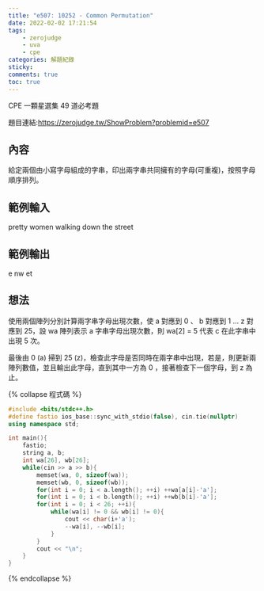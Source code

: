 ```yaml
---
title: "e507: 10252 - Common Permutation"
date: 2022-02-02 17:21:54
tags:
    - zerojudge
    - uva
    - cpe
categories: 解題紀錄
sticky: 
comments: true
toc: true
---
```

CPE 一顆星選集 49 道必考題
<!--more-->
題目連結:https://zerojudge.tw/ShowProblem?problemid=e507
## 內容
給定兩個由小寫字母組成的字串，印出兩字串共同擁有的字母(可重複)，按照字母順序排列。
## 範例輸入
pretty
women
walking
down
the
street
## 範例輸出
e
nw
et
## 想法
使用兩個陣列分別計算兩字串字母出現次數，使 a 對應到 0 、 b 對應到 1 ... z 對應到 25，設 wa 陣列表示 a 字串字母出現次數，則 wa[2] = 5 代表 c 在此字串中出現 5 次。

最後由 0 (a) 掃到 25 (z)，檢查此字母是否同時在兩字串中出現，若是，則更新兩陣列數值，並且輸出此字母，直到其中一方為 0 ，接著檢查下一個字母，到 z 為止。

{% collapse 程式碼 %}
```cpp
#include <bits/stdc++.h>
#define fastio ios_base::sync_with_stdio(false), cin.tie(nullptr)
using namespace std;

int main(){
    fastio;
    string a, b;
    int wa[26], wb[26];
    while(cin >> a >> b){
        memset(wa, 0, sizeof(wa));
        memset(wb, 0, sizeof(wb));
        for(int i = 0; i < a.length(); ++i) ++wa[a[i]-'a'];
        for(int i = 0; i < b.length(); ++i) ++wb[b[i]-'a'];
        for(int i = 0; i < 26; ++i){
            while(wa[i] != 0 && wb[i] != 0){
                cout << char(i+'a');
                --wa[i], --wb[i];
            }
        }
        cout << "\n";
    }
}
```
{% endcollapse %}